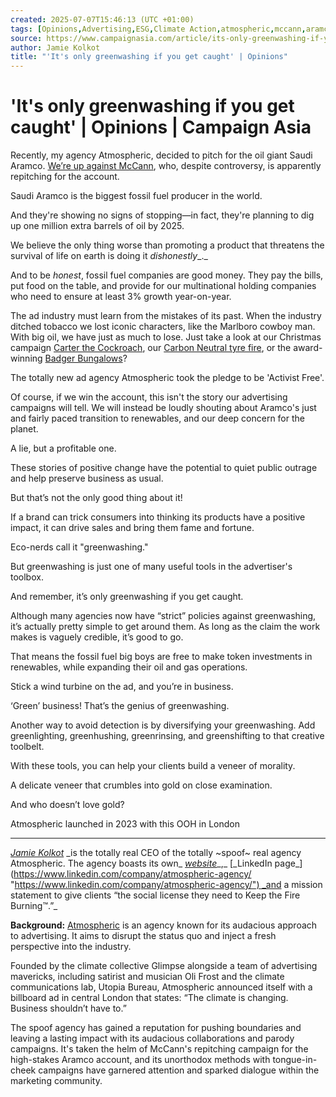 ```yaml
---
created: 2025-07-07T15:46:13 (UTC +01:00)
tags: [Opinions,Advertising,ESG,Climate Action,atmospheric,mccann,aramco,fossil fuel,greenwashing,greenhushing]
source: https://www.campaignasia.com/article/its-only-greenwashing-if-you-get-caught/493907
author: Jamie Kolkot
title: "'It's only greenwashing if you get caught' | Opinions"
---
```


# 'It's only greenwashing if you get caught' | Opinions | Campaign Asia

Recently, my agency Atmospheric, decided to pitch for the oil giant Saudi Aramco. [We’re up against McCann](https://www.campaignasia.com/article/in-the-wake-of-cop28-five-burning-questions-for-mccanns-ceo/493528), who, despite controversy, is apparently repitching for the account. 

Saudi Aramco is the biggest fossil fuel producer in the world. 

And they're showing no signs of stopping—in fact, they're planning to dig up one million extra barrels of oil by 2025.

We believe the only thing worse than promoting a product that threatens the survival of life on earth is doing it _dishonestly__._

And to be _honest_, fossil fuel companies are good money. They pay the bills, put food on the table, and provide for our multinational holding companies who need to ensure at least 3% growth year-on-year.

The ad industry must learn from the mistakes of its past. When the industry ditched tobacco we lost iconic characters, like the Marlboro cowboy man. With big oil, we have just as much to lose. Just take a look at our Christmas campaign [Carter the Cockroach](https://www.atmospheric.agency/work/carter-the-cockroach), our [Carbon Neutral tyre fire](https://www.atmospheric.agency/work/carbon-neutral-tyre-fire), or the award-winning [Badger Bungalows](https://www.atmospheric.agency/work/badger-bungalows)?

The totally new ad agency Atmospheric took the pledge to be 'Activist Free'.

Of course, if we win the account, this isn't the story our advertising campaigns will tell. We will instead be loudly shouting about Aramco's just and fairly paced transition to renewables, and our deep concern for the planet.

A lie, but a profitable one.

These stories of positive change have the potential to quiet public outrage and help preserve business as usual.

But that’s not the only good thing about it!

If a brand can trick consumers into thinking its products have a positive impact, it can drive sales and bring them fame and fortune.

Eco-nerds call it "greenwashing."

But greenwashing is just one of many useful tools in the advertiser's toolbox.

And remember, it’s only greenwashing if you get caught.

Although many agencies now have “strict” policies against greenwashing, it’s actually pretty simple to get around them. As long as the claim the work makes is vaguely credible, it’s good to go.

That means the fossil fuel big boys are free to make token investments in renewables, while expanding their oil and gas operations.

Stick a wind turbine on the ad, and you’re in business.

‘Green’ business! That’s the genius of greenwashing.

Another way to avoid detection is by diversifying your greenwashing. Add greenlighting, greenhushing, greenrinsing, and greenshifting to that creative toolbelt.

With these tools, you can help your clients build a veneer of morality.

A delicate veneer that crumbles into gold on close examination.

And who doesn’t love gold?

Atmospheric launched in 2023 with this OOH in London

___

[_Jamie Kolkot_](https://www.linkedin.com/in/jamieatmospheric/ "https://www.linkedin.com/in/jamieatmospheric/") _is the totally real CEO of the totally ~spoof~ real agency Atmospheric. The agency boasts its own_ [_website_](https://www.atmospheric.agency/ "https://www.atmospheric.agency/")_,_ [_LinkedIn page_](https://www.linkedin.com/company/atmospheric-agency/ "https://www.linkedin.com/company/atmospheric-agency/") _and a mission statement to give clients “the social license they need to Keep the Fire Burning™.”_

**Background:** [Atmospheric](https://www.atmospheric.agency/ "https://www.atmospheric.agency/") is an agency known for its audacious approach to advertising. It aims to disrupt the status quo and inject a fresh perspective into the industry.

Founded by the climate collective Glimpse alongside a team of advertising mavericks, including satirist and musician Oli Frost and the climate communications lab, Utopia Bureau, Atmospheric announced itself with a billboard ad in central London that states: “The climate is changing. Business shouldn’t have to.”

The spoof agency has gained a reputation for pushing boundaries and leaving a lasting impact with its audacious collaborations and parody campaigns. It's taken the helm of McCann's repitching campaign for the high-stakes Aramco account, and its unorthodox methods with tongue-in-cheek campaigns have garnered attention and sparked dialogue within the marketing community.
